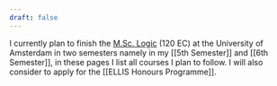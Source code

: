 ```yaml
---
draft: false
---
```

I currently plan to finish the [M.Sc. Logic]([https://msclogic.illc.uva.nl](https://msclogic.illc.uva.nl/)) (120 EC) at the University of Amsterdam in two semesters namely in my [[5th Semester]] and [[6th Semester]], in these pages I list all courses I plan to follow. I will also consider to apply for the [[ELLIS Honours Programme]].